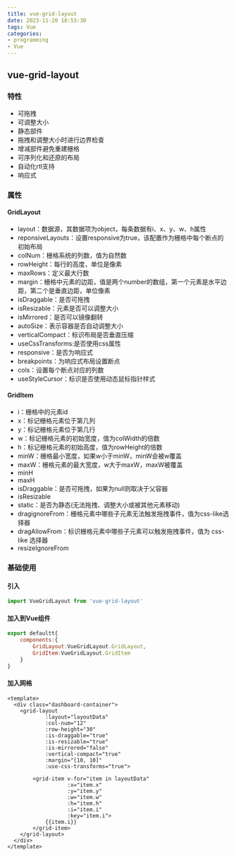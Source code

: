 ```yaml
---
title: vue-grid-layout
date: 2023-11-20 18:53:30
tags: Vue
categories: 
- programming
- Vue
---
```


## vue-grid-layout

### 特性

- 可拖拽
- 可调整大小
- 静态部件
- 拖拽和调整大小时进行边界检查
- 增减部件避免重建栅格
- 可序列化和还原的布局
- 自动化rtl支持
- 响应式

### 属性

#### GridLayout

- layout：数据源，其数据项为object，每条数据有i、x、y、w、h属性
- reponsiveLayouts：设置responsive为true，该配置作为栅格中每个断点的初始布局
- colNum：栅格系统的列数，值为自然数
- rowHeight：每行的高度，单位是像素
- maxRows：定义最大行数
- margin：栅格中元素的边距，值是两个number的数组，第一个元素是水平边距，第二个是垂直边距，单位像素
- isDraggable：是否可拖拽
- isResizable：元素是否可以调整大小
- isMirrored：是否可以镜像翻转
- autoSize：表示容器是否自动调整大小
- verticalCompact：标识布局是否垂直压缩
- useCssTransforms:是否使用css属性
- responsive：是否为响应式
- breakpoints：为响应式布局设置断点
- cols：设置每个断点对应的列数
- useStyleCursor：标识是否使用动态鼠标指针样式

#### GridItem

- i：栅格中的元素id
- x：标记栅格元素位于第几列
- y：标记栅格元素位于第几行
- w：标记栅格元素的初始宽度，值为colWidth的倍数
- h：标记栅格元素的初始高度，值为rowHeight的倍数
- minW：栅格最小宽度，如果w小于minW，minW会被w覆盖
- maxW：栅格元素的最大宽度，w大于maxW，maxW被覆盖
- minH
- maxH
- isDraggable：是否可拖拽，如果为null则取决于父容器
- isResizable
- static：是否为静态(无法拖拽、调整大小或被其他元素移动)
- dragignoreFrom：栅格元素中哪些子元素无法触发拖拽事件，值为css-like选择器
- dragAllowFrom：标识栅格元素中哪些子元素可以触发拖拽事件，值为 css-like 选择器
- resizeIgnoreFrom

### 基础使用

#### 引入

```js
import VueGridLayout from 'vue-grid-layout'
```

#### 加入到Vue组件

```js
export defaultt{
	components:{
		GridLayout:VueGridLayout.GridLayout,
		GridItem:VueGridLayout.GridItem
	}
}
```

#### 加入网格

```vue
<template>
  <div class="dashboard-container">
    <grid-layout
            :layout="layoutData"
            :col-num="12"
            :row-height="30"
            :is-draggable="true"
            :is-resizable="true"
            :is-mirrored="false"
            :vertical-compact="true"
            :margin="[10, 10]"
            :use-css-transforms="true">

        <grid-item v-for="item in layoutData"
                   :x="item.x"
                   :y="item.y"
                   :w="item.w"
                   :h="item.h"
                   :i="item.i"
                   :key="item.i">
            {{item.i}}
        </grid-item>
    </grid-layout>  
  </div>
</template>
```